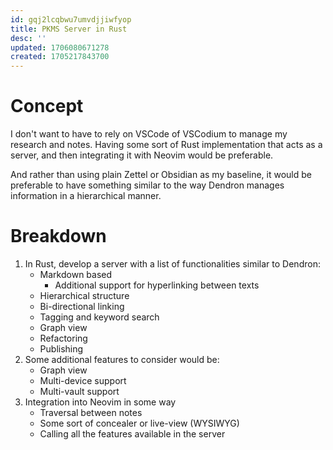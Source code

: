 ```yaml
---
id: gqj2lcqbwu7umvdjjiwfyop
title: PKMS Server in Rust
desc: ''
updated: 1706080671278
created: 1705217843700
---
```


# Concept

I don't want to have to rely on VSCode of VSCodium to manage my research and notes. Having some sort of Rust implementation that acts as a server, and then integrating it with Neovim would be preferable.

And rather than using plain Zettel or Obsidian as my baseline, it would be preferable to have something similar to the way Dendron manages information in a hierarchical manner.

# Breakdown

1. In Rust, develop a server with a list of functionalities similar to Dendron:
    - Markdown based
        - Additional support for hyperlinking between texts
    - Hierarchical structure
    - Bi-directional linking
    - Tagging and keyword search
    - Graph view
    - Refactoring
    - Publishing
2. Some additional features to consider would be:
    - Graph view
    - Multi-device support
    - Multi-vault support
3. Integration into Neovim in some way
    - Traversal between notes
    - Some sort of concealer or live-view (WYSIWYG)
    - Calling all the features available in the server